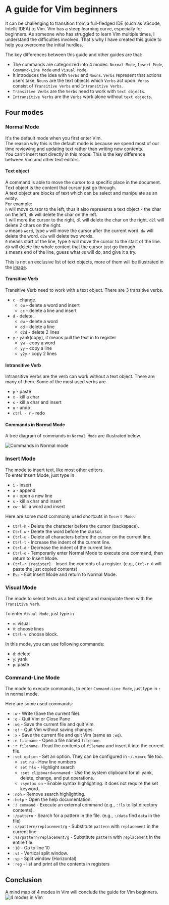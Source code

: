 # A guide for Vim beginners  

It can be challenging to transition from a full-fledged IDE (such as VScode, Intellij IDEA) to Vim. Vim has a steep learning curve, especially for beginners. As someone who has struggled to learn Vim multiple times, I understand the difficulties involved. That's why I have created this guide to help you overcome the initial hurdles.

The key differences between this guide and other guides are that:

- The commands are categorized into 4 modes: `Normal Mode`, `Insert Mode`, `Command-Line Mode` and `Visual Mode`.  
- It introduces the idea with `Verbs` and `Nouns`. `Verbs` represent that actions users take, `Nouns` are the text objects which `Verbs` act upon.  `Verbs` consist of `Transitive Verbs` and `Intransitive Verbs`.
- `Transitive Verbs` are the `Verbs` need to work with `text objects`.
- `Intransitive Verbs` are the `Verbs` work alone without `text objects`.

## Four modes

### Normal Mode

It's the default mode when you first enter Vim.  
The reason why this is the default mode is because we spend most of our time reviewing and updating text rather than writing new contents.  
You can't insert text directly in this mode.  This is the key difference between Vim and other text editors.

#### Text object

A command is able to move the cursor to a specific place in the document. Text object is the content that cursor just go through.  
A text object are blocks of text which can be select and manipulate as an entity.  
For example:  
`h` will move cursor to the left, thus it also represents a text object - the char on the left, `dh` will delete the char on the left.  
`l` will more the cursor to the right, `dl` will delete the char on the right. `d2l` will delete 2 chars on the right.  
`w` means `word`, type `w` will move the cursor after the current word. `dw` will delete the word. `d2w` will delete two words.  
`0` means start of the line, type `0` will move the cursor to the start of the line. `d0` will delete the whole content that the cursor just go through.  
`$` means end of the line, guess what `d$` will do, and give it a try.

This is not an exclusive list of text objects, more of them will be illustrated in the [image](#commands-in-normal-mode).  

#### Transitive Verb

Transitive Verb need to work with a text object. There are 3 transitive verbs.  

- `c` - change.  
  - `cw` - delete a word and insert
  - `cc` - delete a line and insert
- `d` - delete.  
  - `dw` - delete a word  
  - `dd` - delete a line
  - `d2d` - delete 2 lines
- `y` - yank(copy), it means pull the text in to register
  - `yw` - copy a word
  - `yy` - copy a line
  - `y2y` - copy 2 lines  

#### Intransitive Verb

Intransitive Verbs are the verb can work without a text object. There are many of them. Some of the most used verbs are

- `p` - paste
- `x` - kill a char
- `s` - kill a char and insert
- `u` - undo
- `ctrl - r` - redo

#### Commands in Normal Mode

A tree diagram of commands in `Normal Mode` are illustrated below.

![Commands in Normal mode](Normal.jpg)

### Insert Mode

The mode to insert text, like most other editors.  
To enter Insert Mode, just type in

- `i` - insert
- `a` - append
- `o` - open a new line
- `s` - kill a char and insert
- `cw` - kill a word and insert

Here are some most commonly used shortcuts in `Insert Mode`:

- `Ctrl-h` - Delete the character before the cursor (backspace).
- `Ctrl-w` - Delete the word before the cursor.
- `Ctrl-u` - Delete all characters before the cursor on the current line.
- `Ctrl-t` - Increase the indent of the current line.
- `Ctrl-d` - Decrease the indent of the current line.
- `Ctrl-o` - Temporarily enter Normal Mode to execute one command, then return to Insert Mode.
- `Ctrl-r {register}` - Insert the contents of a register. (e.g., `Ctrl-r 0` will paste the just copied contents)
- `Esc` - Exit Insert Mode and return to Normal Mode.

### Visual Mode

The mode to select texts as a text object and manipulate them with the `Transitive Verb`.  

To enter `Visual Mode`, just type in

- `v`: visual
- `V`: choose lines
- `Ctrl-v`: choose block.

In this mode, you can use following commands:

- `d`: delete
- `y`: yank
- `p`: paste

### Command-Line Mode

The mode to execute commands, to enter `Command-Line Mode`, just type in `:` in normal mode.

Here are some used commands:

- `:w` - Write (Save the current file).
- `:q` - Quit Vim or Close Pane
- `:wq` - Save the current file and quit Vim.
- `:q!` - Quit Vim without saving changes.
- `:x` - Save the current file and quit Vim (same as `:wq`).
- `:e filename` - Open a file named `filename`.
- `:r filename` - Read the contents of `filename` and insert it into the current file.
- `:set option` - Set an option. They can be configured in `~/.vimrc` file too.  
  - `set nu` - How line numbers
  - `set hls` - Highlight search  
  - `:set clipboard=unnamed` - Use the system clipboard for all yank, delete, change, and put operations.
  - `:syntax on` - Enable syntax highlighting.  It does not require the set keyword.  
- `:noh` - Remove search highlighting.
- `:help` - Open the help documentation.
- `:! command` - Execute an external command (e.g., `:!ls` to list directory contents).
- `:/pattern` - Search for a pattern in the file. (e.g., `:/data` find `data` in the file)
- `:s/pattern/replacement/g` - Substitute `pattern` with `replacement` in the current line.
- `:%s/pattern/replacement/g` - Substitute `pattern` with `replacement` in the entire file.
- `:10` - Go to line 10
- `:vs` - Vertical split window.  
- `:sp` - Split window (Horizontal)  
- `:reg` - list and print all the contents in registers  

## Conclusion  

A mind map of 4 modes in Vim will conclude the guide for Vim beginners.
![4 modes in Vim](Vim.jpg)
